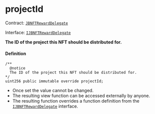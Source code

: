 # projectId

Contract: [`JBNFTRewardDelegate`](/dev/deprecated/v2/contracts/or-delegates/or-abstract/jbnftrewarddelegate/README.md)​‌

Interface: [`IJBNFTRewardDelegate`](/dev/deprecated/v2/interfaces/ijbnftrewarddelegate.md)

**The ID of the project this NFT should be distributed for.**

#### Definition

```
/**
  @notice
  The ID of the project this NFT should be distributed for.
*/
uint256 public immutable override projectId;
```

* Once set the value cannot be changed.
* The resulting view function can be accessed externally by anyone.
* The resulting function overrides a function definition from the [`IJBNFTRewardDelegate`](/dev/deprecated/v2/interfaces/ijbnftrewarddelegate.md) interface.
